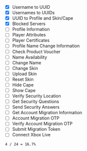- [x] Username to UUID
- [x] Usernames to UUIDs
- [x] UUID to Profile and Skin/Cape
- [x] Blocked Servers
- [ ] Profile Information
- [ ] Player Attributes
- [ ] Player Certificates
- [ ] Profile Name Change Information
- [ ] Check Product Voucher
- [ ] Name Availability
- [ ] Change Name
- [ ] Change Skin
- [ ] Upload Skin
- [ ] Reset Skin
- [ ] Hide Cape
- [ ] Show Cape
- [ ] Verify Security Location
- [ ] Get Security Questions
- [ ] Send Security Answers
- [ ] Get Account Migration Information
- [ ] Account Migration OTP
- [ ] Verify Account Migration OTP
- [ ] Submit Migration Token
- [ ] Connect Xbox Live

```
4 / 24 = 16.7%
```
